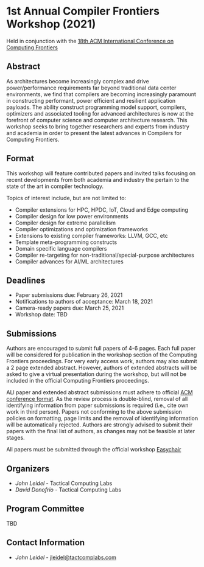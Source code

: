 # 1st Annual Compiler Frontiers Workshop (2021)
Held in conjunction with the [18th ACM International Conference on Computing Frontiers](http://www.computingfrontiers.org/2021/) 

## Abstract

As architectures become increasingly complex and drive power/performance requirements 
far beyond traditional data center environments, we find that compilers are becoming 
increasingly paramount in constructing performant, power efficient and resilient 
application payloads.  The ability construct programming model support, compilers, optimizers 
and associated tooling for advanced architectures is now at the forefront of computer 
science and computer architecture research.  This workshop seeks to bring together 
researchers and experts from industry and academia in order to present the latest 
advances in Compilers for Computing Frontiers.

## Format

This workshop will feature contributed papers and invited talks focusing on recent 
developments from both academia and industry the pertain to the state of the art 
in compiler technology.

Topics of interest include, but are not limited to:
* Compiler extensions for HPC, HPDC, IoT, Cloud and Edge computing
* Compiler design for low power environments
* Compiler design for extreme parallelism
* Compiler optimizations and optimization frameworks
* Extensions to existing compiler frameworks: LLVM, GCC, etc
* Template meta-programming constructs
* Domain specific language compilers
* Compiler re-targeting for non-traditional/special-purpose architectures
* Compiler advances for AI/ML architectures

## Deadlines

* Paper submissions due: February 26, 2021
* Notifications to authors of acceptance: March 18, 2021
* Camera-ready papers due: March 25, 2021
* Workshop date: TBD

## Submissions

Authors are encouraged to submit full papers of 4-6 pages.  Each full 
paper will be considered for publication in the workshop section of 
the Computing Frontiers proceedings.  For very early access work, 
authors may also submit a 2 page extended abstract.  However,
authors of extended abstracts will be asked to give a virtual presentation 
during the workshop, but will not be included in the official Computing Frontiers 
proceedings.

ALl paper and extended abstract submissions must adhere to official [ACM conference format](http://www.acm.org/publications/article-templates/proceedings-template.html).  As the review process is double-blind, removal of all identifying information from paper submissions is required (i.e., cite own work in third person). Papers not conforming to the above submission policies on formatting, page limits and the removal of identifying information will be automatically rejected. Authors are strongly advised to submit their papers with the final list of authors, as changes may not be feasible at later stages.

All papers must be submitted through the official workshop [Easychair](https://easychair.org/conferences/?conf=compf21)

## Organizers
* *John Leidel* - Tactical Computing Labs
* *David Donofrio* - Tactical Computing Labs

## Program Committee
TBD

## Contact Information
* *John Leidel* - jleidel@tactcomplabs.com
